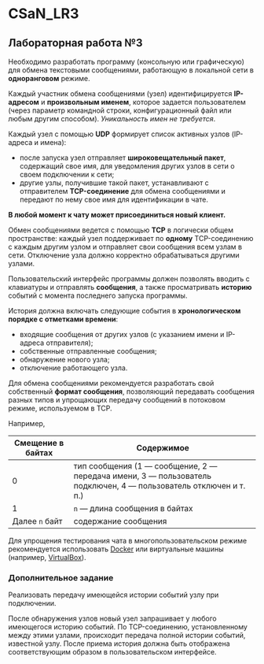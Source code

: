 # CSaN_LR3
## Лабораторная работа №3
Необходимо разработать программу (консольную или графическую) для обмена текстовыми сообщениями, работающую в локальной сети в **одноранговом** режиме.

Каждый участник обмена сообщениями (узел) идентифицируется **IP-адресом** и **произвольным именем**, которое задается пользователем (через параметр командной строки, конфигурационный файл или любым другим способом). *Уникальность имен не требуется*.

Каждый узел с помощью **UDP** формирует список активных узлов (IP-адреса и имена):
* после запуска узел отправляет **широковещательный пакет**, содержащий свое имя, для уведомления других узлов в сети о своем подключении к сети;
* другие узлы, получившие такой пакет, устанавливают с отправителем **TCP-соединение** для обмена сообщениями и передают по нему свое имя для идентификации в чате.

**В любой момент к чату может присоединиться новый клиент.**

Обмен сообщениями ведется с помощью **TCP** в логически общем пространстве: каждый узел поддерживает по **одному** TCP-соединению с каждым другим узлом и отправляет свои сообщения всем узлам в сети. Отключение узла должно корректно обрабатываться другими узлами.

Пользовательский интерфейс программы должен позволять вводить с клавиатуры и отправлять **сообщения**, а также просматривать **историю** событий с момента последнего запуска программы.

История должна включать следующие события в **хронологическом порядке с отметками времени**:
* входящие сообщения от других узлов (с указанием имени и IP-адреса отправителя);
* собственные отправленные сообщения;
* обнаружение нового узла;
* отключение работающего узла.

Для обмена сообщениями рекомендуется разработать свой собственный **формат сообщения**, позволяющий передавать сообщения разных типов и упрощающих передачу сообщений в потоковом режиме, используемом в TCP.

Например,

| Смещение в байтах | Содержимое                                                                                                       |
| ----------------- | ---------------------------------------------------------------------------------------------------------------- |
| 0                 | тип сообщения (1 — сообщение, 2 — передача имени, 3 — пользователь подключен, 4 — пользователь отключен и т. п.) | 
| 1                 | `n` — длина сообщения в байтах                                                                                   |
| Далее `n` байт    | содержание сообщения                                                                                             |

Для упрощения тестирования чата в многопользовательском режиме рекомендуется использовать [Docker](https://www.docker.com/ "Docker") или виртуальные машины (например, [VirtualBox](https://www.virtualbox.org/ "VirtualBox")).

### Дополнительное задание
Реализовать передачу имеющейся истории событий узлу при подключении.

После обнаружения узлов новый узел запрашивает у любого имеющегося историю событий. По TCP-соединению, установленному между этими узлами, происходит передача полной истории событий, известной узлу. После приема история должна быть отображена соответствующим образом в пользовательском интерфейсе.

